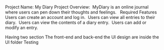 Project Name: My Diary
Project Overview:  MyDiary is an online journal where users can pen down their thoughts and feelings.  
    Required Features 
Users can create an account and log in.  
Users can view all entries to their diary.  
Users can view the contents of a diary entry.  
Users can add or modify an entry. 

Having two section
The front-end and back-end
the UI design are inside the UI folder
Testing
